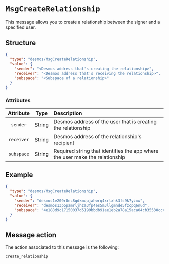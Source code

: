 # `MsgCreateRelationship`
This message allows you to create a relationship between the signer and a specified user.

## Structure
```json
{
  "type": "desmos/MsgCreateRelationship",
  "value": {
    "sender": "<Desmos address that's creating the relationship>",
    "receiver": "<Desmos address that's receiving the relationship>",
    "subspace": "<Subspace of a relationship>"
  }
}      
```

### Attributes
| Attribute | Type | Description |
| :-------: | :----: | :-------- |
| `sender`  | String | Desmos address of the user that is creating the relationship |
| `receiver`| String | Desmos address of the relationship's recipient |
| `subspace`| String | Required string that identifies the app where the user make the relationship |

## Example
````json
{
  "type": "desmos/MsgCreateRelationship",
  "value": {
    "sender": "desmos1e209r8nc8qdkmqujahwrq4xrlxhk3fs9k7yzmw",
    "receiver": "desmos13p5pamrljhza3fp4es5m3llgmnde5fzcpq6nud",
    "subspace": "4e188d9c17150037d5199bbdb91ae1eb2a78a15aca04cb35530cccb81494b36e"
  }
}    
````

## Message action
The action associated to this message is the following: 

```
create_relationship
```
